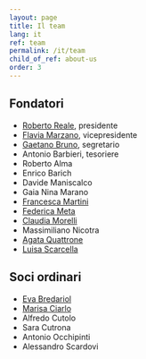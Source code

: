 ```yaml
---
layout: page
title: Il team
lang: it
ref: team
permalink: /it/team
child_of_ref: about-us
order: 3
---
```


## Fondatori

- [Roberto Reale](/it/bio-roberto-reale), presidente
- [Flavia Marzano](/it/bio-flavia-marzano), vicepresidente
- [Gaetano Bruno](/it/bio-gaetano-bruno), segretario
- Antonio Barbieri, tesoriere
- Roberto Alma
- Enrico Barich
- Davide Maniscalco
- Gaia Nina Marano
- [Francesca Martini](/it/bio-francesca-martini)
- [Federica Meta](/it/bio-federica-meta)
- [Claudia Morelli](/it/bio-claudia-morelli)
- Massimiliano Nicotra
- [Agata Quattrone](/it/bio-agata-quattrone)
- [Luisa Scarcella](/it/bio-luisa-scarcella)

## Soci ordinari

- [Eva Bredariol](/it/bio-eva-bredariol)
- [Marisa Ciarlo](/it/bio-marisa-ciarlo)
- Alfredo Cutolo
- Sara Cutrona
- Antonio Occhipinti
- Alessandro Scardovi
